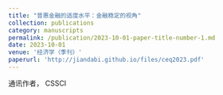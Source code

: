 ```yaml
---
title: "普惠金融的适度水平：金融稳定的视角"
collection: publications
category: manuscripts
permalink: /publication/2023-10-01-paper-title-number-1.md
date: 2023-10-01
venue: '经济学（季刊）'
paperurl: 'http://jiandabi.github.io/files/ceq2023.pdf'
---
```



通讯作者， CSSCI 
